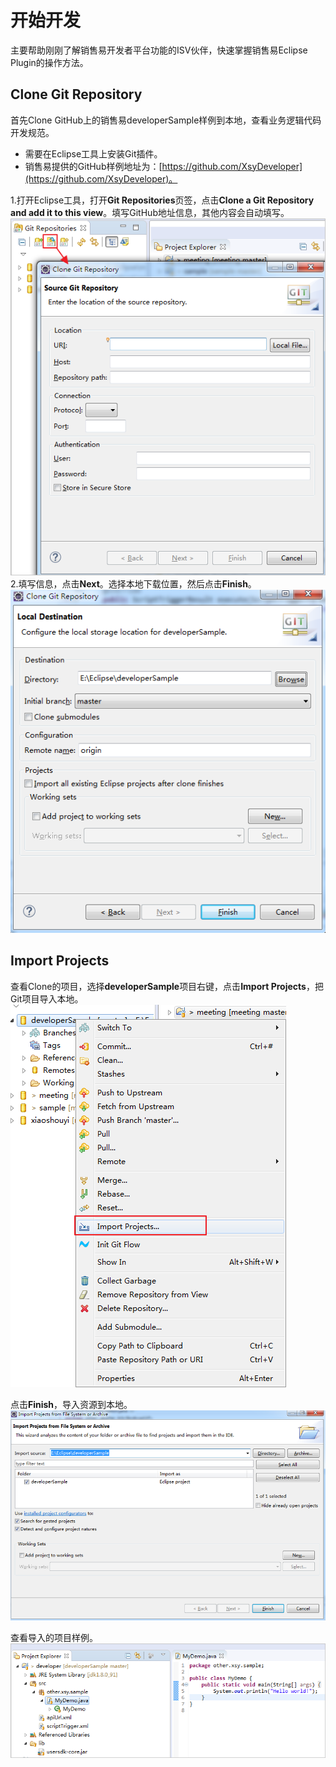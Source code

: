 # 开始开发

主要帮助刚刚了解销售易开发者平台功能的ISV伙伴，快速掌握销售易Eclipse Plugin的操作方法。

## Clone Git Repository

首先Clone GitHub上的销售易developerSample样例到本地，查看业务逻辑代码开发规范。

* 需要在Eclipse工具上安装Git插件。
* 销售易提供的GitHub样例地址为：[https://github.com/XsyDeveloper](https://github.com/XsyDeveloper)。

1.打开Eclipse工具，打开**Git Repositories**页签，点击**Clone a Git Repository and add it to this view**。填写GitHub地址信息，其他内容会自动填写。<br>
![](/assets/cloneGit.png)
2.填写信息，点击**Next**。选择本地下载位置，然后点击**Finish**。<br>
![](/assets/directory.png)

## Import Projects

查看Clone的项目，选择**developerSample**项目右键，点击**Import Projects**，把Git项目导入本地。<br>
![](/assets/project.png)

点击**Finish**，导入资源到本地。
![](/assets/importSource.png)

查看导入的项目样例。
![](/assets/myDome.png)
